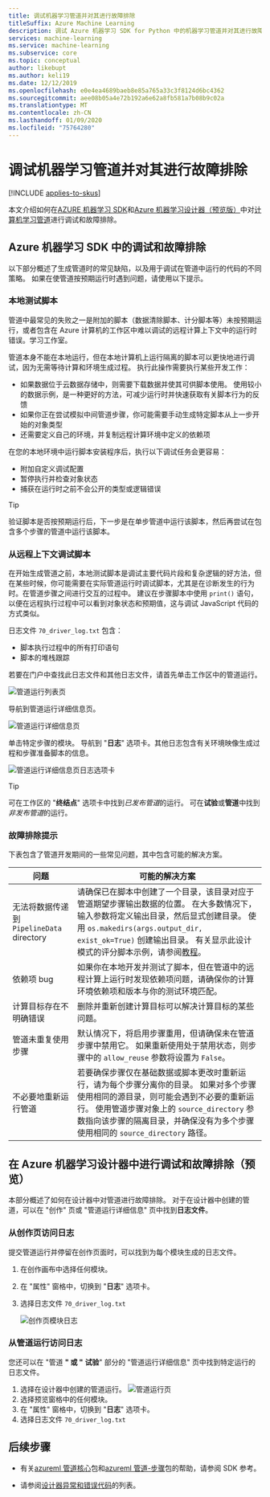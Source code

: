 ```yaml
---
title: 调试机器学习管道并对其进行故障排除
titleSuffix: Azure Machine Learning
description: 调试 Azure 机器学习 SDK for Python 中的机器学习管道并对其进行故障排除。 了解开发管道的常见缺陷，以及帮助你在远程执行前后调试脚本的技巧。
services: machine-learning
ms.service: machine-learning
ms.subservice: core
ms.topic: conceptual
author: likebupt
ms.author: keli19
ms.date: 12/12/2019
ms.openlocfilehash: e0e4ea4689baeb8e85a765a33c3f8124d6bc4362
ms.sourcegitcommit: aee08b05a4e72b192a6e62a8fb581a7b08b9c02a
ms.translationtype: MT
ms.contentlocale: zh-CN
ms.lasthandoff: 01/09/2020
ms.locfileid: "75764280"
---
```

# <a name="debug-and-troubleshoot-machine-learning-pipelines"></a>调试机器学习管道并对其进行故障排除
[!INCLUDE [applies-to-skus](../../includes/aml-applies-to-basic-enterprise-sku.md)]

本文介绍如何在[AZURE 机器学习 SDK](https://docs.microsoft.com/python/api/overview/azure/ml/intro?view=azure-ml-py)和[Azure 机器学习设计器（预览版）](https://docs.microsoft.com/azure/machine-learning/concept-designer)中对[计算机学习管道](concept-ml-pipelines.md)进行调试和故障排除。


## <a name="debug-and-troubleshoot-in-the-azure-machine-learning-sdk"></a>Azure 机器学习 SDK 中的调试和故障排除
以下部分概述了生成管道时的常见缺陷，以及用于调试在管道中运行的代码的不同策略。 如果在使管道按预期运行时遇到问题，请使用以下提示。 
### <a name="testing-scripts-locally"></a>本地测试脚本

管道中最常见的失败之一是附加的脚本（数据清除脚本、计分脚本等）未按预期运行，或者包含在 Azure 计算机的工作区中难以调试的远程计算上下文中的运行时错误。学习工作室。 

管道本身不能在本地运行，但在本地计算机上运行隔离的脚本可以更快地进行调试，因为无需等待计算和环境生成过程。 执行此操作需要执行某些开发工作：

* 如果数据位于云数据存储中，则需要下载数据并使其可供脚本使用。 使用较小的数据示例，是一种更好的方法，可减少运行时并快速获取有关脚本行为的反馈
* 如果你正在尝试模拟中间管道步骤，你可能需要手动生成特定脚本从上一步开始的对象类型
* 还需要定义自己的环境，并复制远程计算环境中定义的依赖项

在您的本地环境中运行脚本安装程序后，执行以下调试任务会更容易：

* 附加自定义调试配置
* 暂停执行并检查对象状态
* 捕获在运行时之前不会公开的类型或逻辑错误

> [!TIP] 
> 验证脚本是否按预期运行后，下一步是在单步管道中运行该脚本，然后再尝试在包含多个步骤的管道中运行该脚本。

### <a name="debugging-scripts-from-remote-context"></a>从远程上下文调试脚本

在开始生成管道之前，本地测试脚本是调试主要代码片段和复杂逻辑的好方法，但在某些时候，你可能需要在实际管道运行时调试脚本，尤其是在诊断发生的行为时。在管道步骤之间进行交互的过程中。 建议在步骤脚本中使用 `print()` 语句，以便在远程执行过程中可以看到对象状态和预期值，这与调试 JavaScript 代码的方式类似。

日志文件 `70_driver_log.txt` 包含： 

* 脚本执行过程中的所有打印语句
* 脚本的堆栈跟踪 

若要在门户中查找此日志文件和其他日志文件，请首先单击工作区中的管道运行。

![管道运行列表页](./media/how-to-debug-pipelines/pipelinerun-01.png)

导航到管道运行详细信息页。

![管道运行详细信息页](./media/how-to-debug-pipelines/pipelinerun-02.png)

单击特定步骤的模块。 导航到 "**日志**" 选项卡。其他日志包含有关环境映像生成过程和步骤准备脚本的信息。

![管道运行详细信息页日志选项卡](./media/how-to-debug-pipelines/pipelinerun-03.png)

> [!TIP]
> 可在工作区的 "**终结点**" 选项卡中找到*已发布管道*的运行。 可在**试验**或**管道**中找到*非发布管道*的运行。

### <a name="troubleshooting-tips"></a>故障排除提示

下表包含了管道开发期间的一些常见问题，其中包含可能的解决方案。

| 问题 | 可能的解决方案 |
|--|--|
| 无法将数据传递到 `PipelineData` directory | 请确保已在脚本中创建了一个目录，该目录对应于管道期望步骤输出数据的位置。 在大多数情况下，输入参数将定义输出目录，然后显式创建目录。 使用 `os.makedirs(args.output_dir, exist_ok=True)` 创建输出目录。 有关显示此设计模式的评分脚本示例，请参阅[教程](tutorial-pipeline-batch-scoring-classification.md#write-a-scoring-script)。 |
| 依赖项 bug | 如果你在本地开发并测试了脚本，但在管道中的远程计算上运行时发现依赖项问题，请确保你的计算环境依赖项和版本与你的测试环境匹配。 |
| 计算目标存在不明确错误 | 删除并重新创建计算目标可以解决计算目标的某些问题。 |
| 管道未重复使用步骤 | 默认情况下，将启用步骤重用，但请确保未在管道步骤中禁用它。 如果重新使用处于禁用状态，则步骤中的 `allow_reuse` 参数将设置为 `False`。 |
| 不必要地重新运行管道 | 若要确保步骤仅在基础数据或脚本更改时重新运行，请为每个步骤分离你的目录。 如果对多个步骤使用相同的源目录，则可能会遇到不必要的重新运行。 使用管道步骤对象上的 `source_directory` 参数指向该步骤的隔离目录，并确保没有为多个步骤使用相同的 `source_directory` 路径。 |

## <a name="debug-and-troubleshoot-in-azure-machine-learning-designer-preview"></a>在 Azure 机器学习设计器中进行调试和故障排除（预览）

本部分概述了如何在设计器中对管道进行故障排除。
对于在设计器中创建的管道，可以在 "创作" 页或 "管道运行详细信息" 页中找到**日志文件**。

### <a name="access-logs-from-the-authoring-page"></a>从创作页访问日志

提交管道运行并停留在创作页面时，可以找到为每个模块生成的日志文件。

1. 在创作画布中选择任何模块。
1. 在 "属性" 窗格中，切换到 "**日志**" 选项卡。
1. 选择日志文件 `70_driver_log.txt`

    ![创作页模块日志](./media/how-to-debug-pipelines/pipelinerun-05.png)

### <a name="access-logs-from-pipeline-runs"></a>从管道运行访问日志

您还可以在 "管道 **" 或 "** **试验**" 部分的 "管道运行详细信息" 页中找到特定运行的日志文件。

1. 选择在设计器中创建的管道运行。
    ![管道运行页](./media/how-to-debug-pipelines/pipelinerun-04.png)
1. 选择预览窗格中的任何模块。
1. 在 "属性" 窗格中，切换到 "**日志**" 选项卡。
1. 选择日志文件 `70_driver_log.txt`

## <a name="next-steps"></a>后续步骤

* 有关[azureml 管道核心](https://docs.microsoft.com/python/api/azureml-pipeline-core/?view=azure-ml-py)包和[azureml 管道-步骤](https://docs.microsoft.com/python/api/azureml-pipeline-steps/?view=azure-ml-py)包的帮助，请参阅 SDK 参考。

* 请参阅[设计器异常和错误代码](algorithm-module-reference/designer-error-codes.md)的列表。
